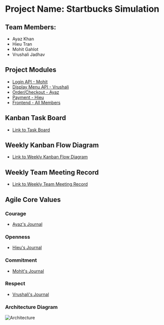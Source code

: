 # Project Name: Startbucks Simulation
## Team Members:
* Ayaz Khan
* Hieu Tran
* Mohit Gahlot
* Vrushali Jadhav


## Project Modules
* [Login API - Mohit]()
* [Display Menu API - Vrushali]()
* [Order/Checkout - Ayaz]()
* [Payment - Hieu]()
* [Frontend - All Members]()

## Kanban Task Board
* [Link to Task Board](https://github.com/nguyensjsu/sp18-281-cloudflare/projects/1)

## Weekly Kanban Flow Diagram
* [Link to Weekly Kanban Flow Diagram]()

## Weekly Team Meeting Record
* [Link to Weekly Team Meeting Record]()

## Agile Core Values

### Courage
* [Ayaz's Journal]()

### Openness
* [Hieu's Journal]()

### Commitment
* [Mohit's Journal]()

### Respect
* [Vrushali's Journal]()

### Architecture Diagram

![Architecture]()
